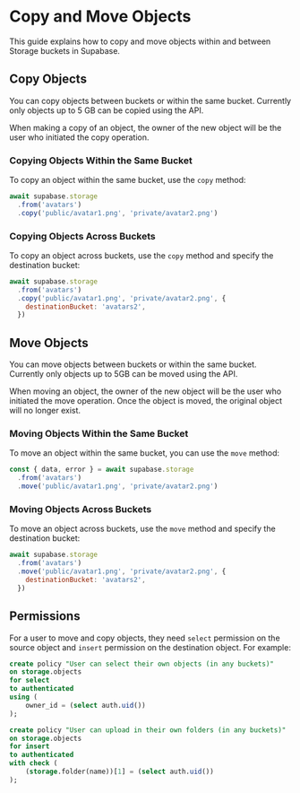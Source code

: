 # Copy and Move Objects

This guide explains how to copy and move objects within and between Storage buckets in Supabase.

## Copy Objects

You can copy objects between buckets or within the same bucket. Currently only objects up to 5 GB can be copied using the API.

When making a copy of an object, the owner of the new object will be the user who initiated the copy operation.

### Copying Objects Within the Same Bucket

To copy an object within the same bucket, use the `copy` method:

```javascript
await supabase.storage
  .from('avatars')
  .copy('public/avatar1.png', 'private/avatar2.png')
```

### Copying Objects Across Buckets

To copy an object across buckets, use the `copy` method and specify the destination bucket:

```javascript
await supabase.storage
  .from('avatars')
  .copy('public/avatar1.png', 'private/avatar2.png', {
    destinationBucket: 'avatars2',
  })
```

## Move Objects

You can move objects between buckets or within the same bucket. Currently only objects up to 5GB can be moved using the API.

When moving an object, the owner of the new object will be the user who initiated the move operation. Once the object is moved, the original object will no longer exist.

### Moving Objects Within the Same Bucket

To move an object within the same bucket, you can use the `move` method:

```javascript
const { data, error } = await supabase.storage
  .from('avatars')
  .move('public/avatar1.png', 'private/avatar2.png')
```

### Moving Objects Across Buckets

To move an object across buckets, use the `move` method and specify the destination bucket:

```javascript
await supabase.storage
  .from('avatars')
  .move('public/avatar1.png', 'private/avatar2.png', {
    destinationBucket: 'avatars2',
  })
```

## Permissions

For a user to move and copy objects, they need `select` permission on the source object and `insert` permission on the destination object. For example:

```sql
create policy "User can select their own objects (in any buckets)"
on storage.objects
for select
to authenticated
using (
    owner_id = (select auth.uid())
);

create policy "User can upload in their own folders (in any buckets)"
on storage.objects
for insert
to authenticated
with check (
    (storage.folder(name))[1] = (select auth.uid())
);
```
